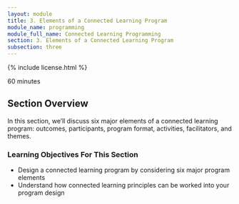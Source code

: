 ```yaml
---
layout: module
title: 3. Elements of a Connected Learning Program
module_name: programming
module_full_name: Connected Learning Programming
section: 3. Elements of a Connected Learning Program
subsection: three
---
```


{% include license.html %}

<p class="time">60 minutes</p>

## Section Overview

In this section, we’ll discuss six major elements of a connected learning program: outcomes, participants, program format, activities, facilitators, and themes. 

### Learning Objectives For This Section

<ul class="fancy">
	<li>Design a connected learning program  by considering six major program elements</li>
	<li>Understand how connected learning principles can be worked into your program design</li>
</ul>


